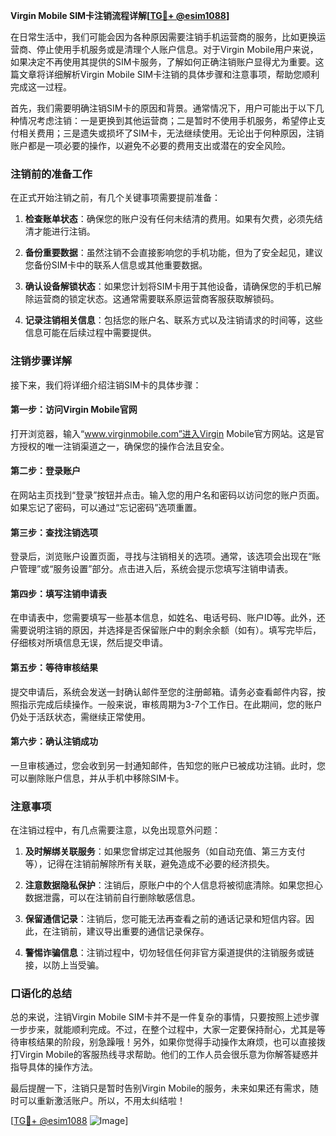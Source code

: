 **Virgin Mobile SIM卡注销流程详解[[TG💪+ @esim1088](https://t.me/s/esim1088)]**

在日常生活中，我们可能会因为各种原因需要注销手机运营商的服务，比如更换运营商、停止使用手机服务或是清理个人账户信息。对于Virgin Mobile用户来说，如果决定不再使用其提供的SIM卡服务，了解如何正确注销账户显得尤为重要。这篇文章将详细解析Virgin Mobile SIM卡注销的具体步骤和注意事项，帮助您顺利完成这一过程。

首先，我们需要明确注销SIM卡的原因和背景。通常情况下，用户可能出于以下几种情况考虑注销：一是更换到其他运营商；二是暂时不使用手机服务，希望停止支付相关费用；三是遗失或损坏了SIM卡，无法继续使用。无论出于何种原因，注销账户都是一项必要的操作，以避免不必要的费用支出或潜在的安全风险。

### 注销前的准备工作

在正式开始注销之前，有几个关键事项需要提前准备：

1. **检查账单状态**：确保您的账户没有任何未结清的费用。如果有欠费，必须先结清才能进行注销。
   
2. **备份重要数据**：虽然注销不会直接影响您的手机功能，但为了安全起见，建议您备份SIM卡中的联系人信息或其他重要数据。

3. **确认设备解锁状态**：如果您计划将SIM卡用于其他设备，请确保您的手机已解除运营商的锁定状态。这通常需要联系原运营商客服获取解锁码。

4. **记录注销相关信息**：包括您的账户名、联系方式以及注销请求的时间等，这些信息可能在后续过程中需要提供。

### 注销步骤详解

接下来，我们将详细介绍注销SIM卡的具体步骤：

#### 第一步：访问Virgin Mobile官网

打开浏览器，输入“www.virginmobile.com”进入Virgin Mobile官方网站。这是官方授权的唯一注销渠道之一，确保您的操作合法且安全。

#### 第二步：登录账户

在网站主页找到“登录”按钮并点击。输入您的用户名和密码以访问您的账户页面。如果忘记了密码，可以通过“忘记密码”选项重置。

#### 第三步：查找注销选项

登录后，浏览账户设置页面，寻找与注销相关的选项。通常，该选项会出现在“账户管理”或“服务设置”部分。点击进入后，系统会提示您填写注销申请表。

#### 第四步：填写注销申请表

在申请表中，您需要填写一些基本信息，如姓名、电话号码、账户ID等。此外，还需要说明注销的原因，并选择是否保留账户中的剩余余额（如有）。填写完毕后，仔细核对所填信息无误，然后提交申请。

#### 第五步：等待审核结果

提交申请后，系统会发送一封确认邮件至您的注册邮箱。请务必查看邮件内容，按照指示完成后续操作。一般来说，审核周期为3-7个工作日。在此期间，您的账户仍处于活跃状态，需继续正常使用。

#### 第六步：确认注销成功

一旦审核通过，您会收到另一封通知邮件，告知您的账户已被成功注销。此时，您可以删除账户信息，并从手机中移除SIM卡。

### 注意事项

在注销过程中，有几点需要注意，以免出现意外问题：

1. **及时解绑关联服务**：如果您曾绑定过其他服务（如自动充值、第三方支付等），记得在注销前解除所有关联，避免造成不必要的经济损失。

2. **注意数据隐私保护**：注销后，原账户中的个人信息将被彻底清除。如果您担心数据泄露，可以在注销前自行删除敏感信息。

3. **保留通信记录**：注销后，您可能无法再查看之前的通话记录和短信内容。因此，在注销前，建议导出重要的通信记录保存。

4. **警惕诈骗信息**：注销过程中，切勿轻信任何非官方渠道提供的注销服务或链接，以防上当受骗。

### 口语化的总结

总的来说，注销Virgin Mobile SIM卡并不是一件复杂的事情，只要按照上述步骤一步步来，就能顺利完成。不过，在整个过程中，大家一定要保持耐心，尤其是等待审核结果的阶段，别急躁哦！另外，如果你觉得手动操作太麻烦，也可以直接拨打Virgin Mobile的客服热线寻求帮助。他们的工作人员会很乐意为你解答疑惑并指导具体的操作方法。

最后提醒一下，注销只是暂时告别Virgin Mobile的服务，未来如果还有需求，随时可以重新激活账户。所以，不用太纠结啦！

[[TG💪+ @esim1088](https://t.me/s/esim1088) ![Image](https://i.postimg.cc/4NQfJmqS/Snipaste-2025-05-13-00-14-12.png)]